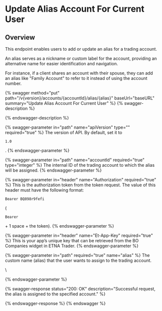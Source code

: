 # Update Alias Account For Current User

## Overview

This endpoint enables users to add or update an alias for a trading account.&#x20;

An alias serves as a nickname or custom label for the account, providing an alternative name for easier identification and navigation.&#x20;

For instance, if a client shares an account with their spouse, they can add an alias like "Family Account" to refer to it instead of using the account number.

{% swagger method="put" path="/v{version}/accounts/{accountId}/alias/{alias}" baseUrl="baseURL" summary="Update Alias Account For Current User" %}
{% swagger-description %}

{% endswagger-description %}

{% swagger-parameter in="path" name="apiVersion" type="" required="true" %}
The version of API. By default, set it to 

`1.0`

.
{% endswagger-parameter %}

{% swagger-parameter in="path" name="accountId" required="true" type="integer" %}
The internal ID of the trading account to which the alias will be assigned.
{% endswagger-parameter %}

{% swagger-parameter in="header" name="Authorization" required="true" %}
This is the authorization token from the token request. The value of this header must have the following format: 

`Bearer BQ898r9fefi`

 (

`Bearer`

 \+ 1 space + the token).
{% endswagger-parameter %}

{% swagger-parameter in="header" name="Et-App-Key" required="true" %}
This is your app’s unique key that can be retrieved from the BO Companies widget in ETNA Trader.
{% endswagger-parameter %}

{% swagger-parameter in="path" required="true" name="alias" %}
The custom name (alias) that the user wants to assign to the trading account.

\



{% endswagger-parameter %}

{% swagger-response status="200: OK" description="Successful request, the alias is assigned to the specified account." %}

{% endswagger-response %}
{% endswagger %}
